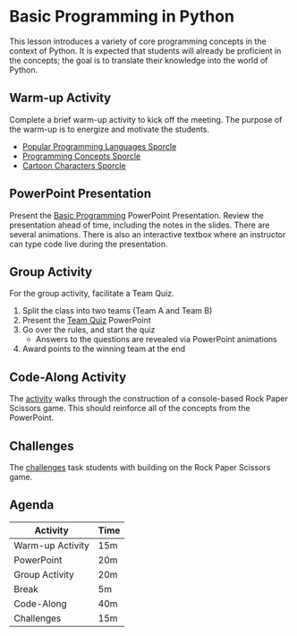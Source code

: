 # Basic Programming in Python
This lesson introduces a variety of core programming concepts in the context of Python. It is expected that students will already be proficient in the concepts; the goal is to translate their knowledge into the world of Python.

## Warm-up Activity
Complete a brief warm-up activity to kick off the meeting. The purpose of the warm-up is to energize and motivate the students.

- [Popular Programming Languages Sporcle](https://www.sporcle.com/games/moogles/programlanguages)
- [Programming Concepts Sporcle](https://www.sporcle.com/games/jsmaxwelldev/programming-concepts)
- [Cartoon Characters Sporcle](https://www.sporcle.com/games/g/cartoons)

## PowerPoint Presentation
Present the [Basic Programming](BasicProgramming.pptx) PowerPoint Presentation. Review the presentation ahead of time, including the notes in the slides. There are several animations. There is also an interactive textbox where an instructor can type code live during the presentation.

## Group Activity
For the group activity, facilitate a Team Quiz.

1. Split the class into two teams (Team A and Team B)
1. Present the [Team Quiz](TeamQuiz.pptx) PowerPoint
1. Go over the rules, and start the quiz
    - Answers to the questions are revealed via PowerPoint animations
1. Award points to the winning team at the end

## Code-Along Activity
The [activity](RPSCodeAlong.md) walks through the construction of a console-based Rock Paper Scissors game. This should reinforce all of the concepts from the PowerPoint.

## Challenges
The [challenges](RPSChallenges.md) task students with building on the Rock Paper Scissors game.

## Agenda 
| Activity | Time |
|-|-|
| Warm-up Activity | 15m |
| PowerPoint | 20m |
| Group Activity | 20m |
| Break | 5m |
| Code-Along | 40m |
| Challenges | 15m |
